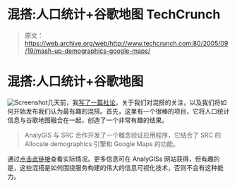 # 混搭:人口统计+谷歌地图 TechCrunch

> 原文：<https://web.archive.org/web/http://www.techcrunch.com:80/2005/09/19/mash-up-demographics-google-maps/>

# 混搭:人口统计+谷歌地图

![Screenshot](img/08d809570dcc8f745e56324b7a7414c2.png)几天前，我[写了一篇社论](https://web.archive.org/web/20210612190207/http://www.beta.techcrunch.com/2005/09/16/editorial-on-mash-ups/)，关于我们对混搭的关注，以及我们将如何开始发布我们认为最有趣的混搭。首先，这里有一个很棒的项目，它将人口统计信息与谷歌地图融合在一起，创造了一个非常有趣的结果。

> AnalyGIS 与 SRC 合作开发了一个概念验证应用程序，它结合了 SRC 的 Allocate demographics 引擎和 Google Maps 的功能。

通过[点击此链接](https://web.archive.org/web/20210612190207/http://65.39.85.13/google/)查看实际情况。更多信息可在 AnalyGISs 网站获得，但有趣的是，这些混搭是如何围绕服务构建的伟大的信息可视化技术，否则不会有这种能力。